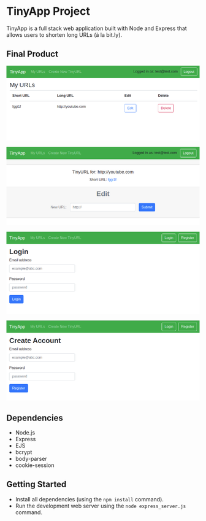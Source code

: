 # TinyApp Project

TinyApp is a full stack web application built with Node and Express that allows users to shorten long URLs (à la bit.ly). 

## Final Product

!["URLs List page"](https://github.com/bernadetteabalos/tinyapp/blob/master/docs/myURLs.png?raw=true)

!["Short URL // Edit URLs Page"](https://github.com/bernadetteabalos/tinyapp/blob/master/docs/tinyURLpage.png?raw=true)

!["Login Page"](https://github.com/bernadetteabalos/tinyapp/blob/master/docs/Login.png?raw=true)

!["Registration Page"](https://github.com/bernadetteabalos/tinyapp/blob/master/docs/CreateAccount.png?raw=true)

## Dependencies

- Node.js
- Express
- EJS
- bcrypt
- body-parser
- cookie-session

## Getting Started

- Install all dependencies (using the `npm install` command).
- Run the development web server using the `node express_server.js` command.